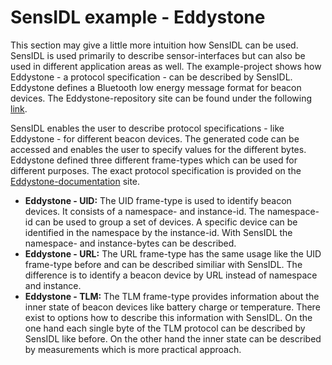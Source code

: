 # SensIDL example - Eddystone
This section may give a little more intuition how SensIDL can be used. SensIDL is used primarily to describe sensor-interfaces but can also be used in different application areas as well. The example-project shows how Eddystone - a protocol specification - can be described by SensIDL. Eddystone defines a Bluetooth low energy message format for beacon devices. The Eddystone-repository site can be found under the following <a href="https://github.com/google/eddystone">link</a>. 

SensIDL enables the user to describe protocol specifications - like Eddystone - for different beacon devices. The generated code can be accessed and enables the user to specify values for the different bytes. Eddystone defined three different frame-types which can be used for different purposes. The exact protocol specification is provided on the <a href="https://github.com/google/eddystone">Eddystone-documentation</a> site. 

* <strong>Eddystone - UID:</strong> The UID frame-type is used to identify beacon devices. It consists of a namespace- and instance-id. The namespace-id can be used to group a set of devices. A specific device can be identified in the namespace by the instance-id. With SensIDL the namespace- and instance-bytes can be described.
* <strong>Eddystone - URL:</strong> The URL frame-type has the same usage like the UID frame-type before and can be described similiar with SensIDL. The difference is to identify a beacon device by URL instead of namespace and instance.
* <strong>Eddystone - TLM:</strong> The TLM frame-type provides information about the inner state of beacon devices like battery charge or temperature. There exist to options how to describe this information with SensIDL. On the one hand each single byte of the TLM protocol can be described by SensIDL like before. On the other hand the inner state can be described by measurements which is more practical approach. 
